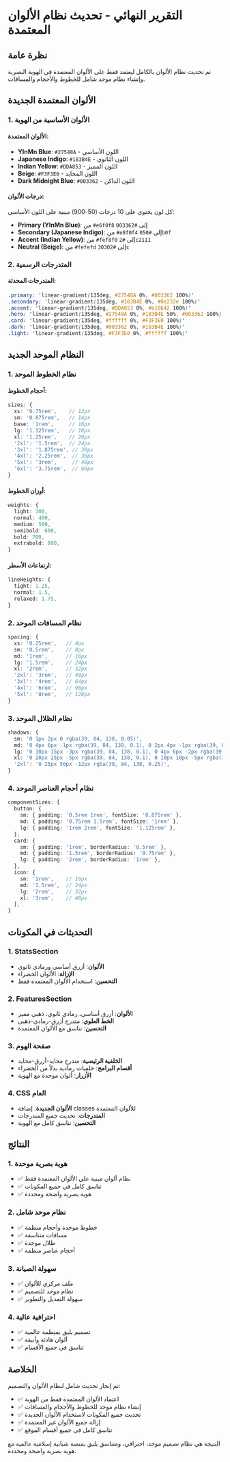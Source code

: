 # التقرير النهائي - تحديث نظام الألوان المعتمدة

## نظرة عامة

تم تحديث نظام الألوان بالكامل ليعتمد فقط على الألوان المعتمدة في الهوية البصرية وإنشاء نظام موحد شامل للخطوط والأحجام والمسافات.

## الألوان المعتمدة الجديدة

### 1. الألوان الأساسية من الهوية

#### الألوان المعتمدة:

- **YInMn Blue**: `#27548A` - اللون الأساسي
- **Japanese Indigo**: `#183B4E` - اللون الثانوي
- **Indian Yellow**: `#DDA853` - اللون المميز
- **Beige**: `#F3F3E0` - اللون المحايد
- **Dark Midnight Blue**: `#003362` - اللون الداكن

#### درجات الألوان:

كل لون يحتوي على 10 درجات (50-900) مبنية على اللون الأساسي:

- **Primary (YInMn Blue)**: من `#e6f0f8` إلى `#003362`
- **Secondary (Japanese Indigo)**: من `#e8f0f4` إلى `#050b0f`
- **Accent (Indian Yellow)**: من `#fef8f0` إلى `#2c2111`
- **Neutral (Beige)**: من `#fefefd` إلى `#30302c`

### 2. المتدرجات الرسمية

#### المتدرجات المحدثة:

```css
.primary: 'linear-gradient(135deg, #27548A 0%, #003362 100%)'
.secondary: 'linear-gradient(135deg, #183B4E 0%, #0e232e 100%)'
.accent: 'linear-gradient(135deg, #DDA853 0%, #b18642 100%)'
.hero: 'linear-gradient(135deg, #27548A 0%, #183B4E 50%, #003362 100%)'
.card: 'linear-gradient(135deg, #ffffff 0%, #F3F3E0 100%)'
.dark: 'linear-gradient(135deg, #003362 0%, #183B4E 100%)'
.light: 'linear-gradient(135deg, #F3F3E0 0%, #ffffff 100%)'
```

## النظام الموحد الجديد

### 1. نظام الخطوط الموحد

#### أحجام الخطوط:

```typescript
sizes: {
  xs: '0.75rem',    // 12px
  sm: '0.875rem',   // 14px
  base: '1rem',     // 16px
  lg: '1.125rem',   // 18px
  xl: '1.25rem',    // 20px
  '2xl': '1.5rem',  // 24px
  '3xl': '1.875rem', // 30px
  '4xl': '2.25rem',  // 36px
  '5xl': '3rem',     // 48px
  '6xl': '3.75rem',  // 60px
}
```

#### أوزان الخطوط:

```typescript
weights: {
  light: 300,
  normal: 400,
  medium: 500,
  semibold: 600,
  bold: 700,
  extrabold: 800,
}
```

#### ارتفاعات الأسطر:

```typescript
lineHeights: {
  tight: 1.25,
  normal: 1.5,
  relaxed: 1.75,
}
```

### 2. نظام المسافات الموحد

```typescript
spacing: {
  xs: '0.25rem',   // 4px
  sm: '0.5rem',    // 8px
  md: '1rem',      // 16px
  lg: '1.5rem',    // 24px
  xl: '2rem',      // 32px
  '2xl': '3rem',   // 48px
  '3xl': '4rem',   // 64px
  '4xl': '6rem',   // 96px
  '5xl': '8rem',   // 128px
}
```

### 3. نظام الظلال الموحد

```typescript
shadows: {
  sm: '0 1px 2px 0 rgba(39, 84, 138, 0.05)',
  md: '0 4px 6px -1px rgba(39, 84, 138, 0.1), 0 2px 4px -1px rgba(39, 84, 138, 0.06)',
  lg: '0 10px 15px -3px rgba(39, 84, 138, 0.1), 0 4px 6px -2px rgba(39, 84, 138, 0.05)',
  xl: '0 20px 25px -5px rgba(39, 84, 138, 0.1), 0 10px 10px -5px rgba(39, 84, 138, 0.04)',
  '2xl': '0 25px 50px -12px rgba(39, 84, 138, 0.25)',
}
```

### 4. نظام أحجام العناصر الموحد

```typescript
componentSizes: {
  button: {
    sm: { padding: '0.5rem 1rem', fontSize: '0.875rem' },
    md: { padding: '0.75rem 1.5rem', fontSize: '1rem' },
    lg: { padding: '1rem 2rem', fontSize: '1.125rem' },
  },
  card: {
    sm: { padding: '1rem', borderRadius: '0.5rem' },
    md: { padding: '1.5rem', borderRadius: '0.75rem' },
    lg: { padding: '2rem', borderRadius: '1rem' },
  },
  icon: {
    sm: '1rem',    // 16px
    md: '1.5rem',  // 24px
    lg: '2rem',    // 32px
    xl: '3rem',    // 48px
  },
}
```

## التحديثات في المكونات

### 1. StatsSection

- **الألوان**: أزرق أساسي ورمادي ثانوي
- **الإزالة**: الألوان الخضراء
- **التحسين**: استخدام الألوان المعتمدة فقط

### 2. FeaturesSection

- **الألوان**: أزرق أساسي، رمادي ثانوي، ذهبي مميز
- **الخط العلوي**: متدرج أزرق-رمادي-ذهبي
- **التحسين**: تناسق مع الألوان المعتمدة

### 3. صفحة الهوم

- **الخلفية الرئيسية**: متدرج محايد-أزرق-محايد
- **أقسام البرامج**: خلفيات رمادية بدلاً من الخضراء
- **الأزرار**: ألوان موحدة مع الهوية

### 4. CSS العام

- **الألوان الجديدة**: إضافة classes للألوان المعتمدة
- **المتدرجات**: تحديث جميع المتدرجات
- **التحسين**: تناسق كامل مع الهوية

## النتائج

### 1. هوية بصرية موحدة

- ✅ نظام ألوان مبنية على الألوان المعتمدة فقط
- ✅ تناسق كامل في جميع المكونات
- ✅ هوية بصرية واضحة ومحددة

### 2. نظام موحد شامل

- ✅ خطوط موحدة وأحجام منظمة
- ✅ مسافات متناسقة
- ✅ ظلال موحدة
- ✅ أحجام عناصر منظمة

### 3. سهولة الصيانة

- ✅ ملف مركزي للألوان
- ✅ نظام موحد للتصميم
- ✅ سهولة التعديل والتطوير

### 4. احترافية عالية

- ✅ تصميم يليق بمنظمة عالمية
- ✅ ألوان هادئة وأنيقة
- ✅ تناسق في جميع الأقسام

## الخلاصة

تم إنجاز تحديث شامل لنظام الألوان والتصميم:

- ✅ اعتماد الألوان المعتمدة فقط من الهوية
- ✅ إنشاء نظام موحد للخطوط والأحجام والمسافات
- ✅ تحديث جميع المكونات لاستخدام الألوان الجديدة
- ✅ إزالة جميع الألوان غير المعتمدة
- ✅ تناسق كامل في جميع أقسام الموقع

النتيجة هي نظام تصميم موحد، احترافي، ومتناسق يليق بمنصة شبابية إسلامية عالمية مع هوية بصرية واضحة ومحددة.
